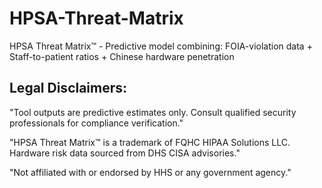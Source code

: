 # HPSA-Threat-Matrix
HPSA Threat Matrix™ - Predictive model combining: FOIA-violation data + Staff-to-patient ratios + Chinese hardware penetration

Legal Disclaimers:
-
"Tool outputs are predictive estimates only. Consult qualified security professionals for compliance verification."

"HPSA Threat Matrix™ is a trademark of FQHC HIPAA Solutions LLC. Hardware risk data sourced from DHS CISA advisories."

"Not affiliated with or endorsed by HHS or any government agency."
